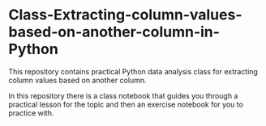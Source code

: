 # Class-Extracting-column-values-based-on-another-column-in-Python
This repository contains practical Python data analysis class for extracting column values based on another column.

In this repository there is a class notebook that guides you through a practical lesson for the topic and then an exercise notebook for you to practice with.
